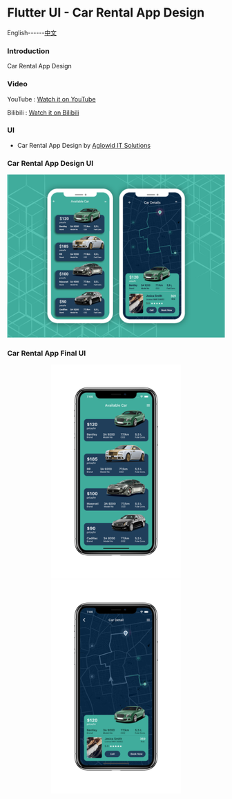 # Flutter UI - Car Rental App Design


English------[中文](README_CN.md)

### Introduction

Car Rental App Design

### Video

YouTube : [Watch it on YouTube]()

Bilibili : [Watch it on Bilibili]()


### UI 

 - Car Rental App Design by [Aglowid IT Solutions](https://www.uplabs.com/posts/car-rental-app-design-66d29f1d-94e4-4f00-85d5-71a847de4d9c)



### Car Rental App  Design UI

![00](00.png)

### Car Rental App  Final UI

<div align=center> <img src = '01.png' width = '300' >  <img src = '02.png' width = '300' > </div>



